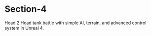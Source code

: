 # Section-4
Head 2 Head tank battle with simple AI, terrain, and advanced control system in Unreal 4.
